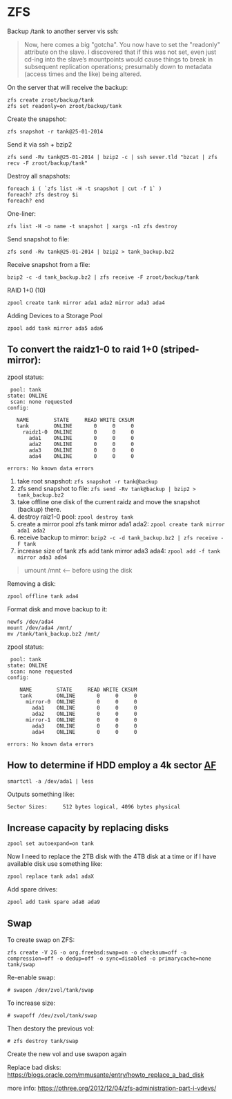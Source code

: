 ZFS
===

Backup /tank to another server vis ssh:

> Now, here comes a big "gotcha". You now have to set the "readonly" attribute on the slave. I discovered that if this was not set, even just cd-ing into the slave’s mountpoints would cause things to break in subsequent replication operations; presumably down to metadata (access times and the like) being altered.

On the server that will receive the backup:

    zfs create zroot/backup/tank
    zfs set readonly=on zroot/backup/tank

Create the snapshot:

    zfs snapshot -r tank@25-01-2014

Send it via ssh + bzip2

    zfs send -Rv tank@25-01-2014 | bzip2 -c | ssh sever.tld "bzcat | zfs recv -F zroot/backup/tank"


Destroy all snapshots:

    foreach i ( `zfs list -H -t snapshot | cut -f 1` )
    foreach? zfs destroy $i
    foreach? end

One-liner:

    zfs list -H -o name -t snapshot | xargs -n1 zfs destroy

Send snapshot to file:

    zfs send -Rv tank@25-01-2014 | bzip2 > tank_backup.bz2

Receive snapshot from a file:

    bzip2 -c -d tank_backup.bz2 | zfs receive -F zroot/backup/tank

RAID 1+0 (10)

    zpool create tank mirror ada1 ada2 mirror ada3 ada4

Adding Devices to a Storage Pool

    zpool add tank mirror ada5 ada6


To convert the raidz1-0 to raid 1+0 (striped-mirror):
-----------------------------------------------------

zpool status:

     pool: tank
    state: ONLINE
     scan: none requested
    config:

       NAME        STATE     READ WRITE CKSUM
       tank        ONLINE       0     0     0
         raidz1-0  ONLINE       0     0     0
           ada1    ONLINE       0     0     0
           ada2    ONLINE       0     0     0
           ada3    ONLINE       0     0     0
           ada4    ONLINE       0     0     0

    errors: No known data errors

1. take root snapshot: `zfs snapshot -r tank@backup`
2. zfs send snapshot to file: `zfs send -Rv tank@backup | bzip2 > tank_backup.bz2`
3. take offline one disk of the current raidz and move the snapshot (backup) there.
4. destroy raiz1-0 pool: `zpool destroy tank`
5. create a mirror pool zfs tank mirror ada1 ada2: `zpool create tank mirror ada1 ada2`
6. receive backup to mirror: `bzip2 -c -d tank_backup.bz2 | zfs receive -F tank`
7. increase size of tank zfs add tank mirror ada3 ada4: `zpool add -f tank mirror ada3 ada4`

> umount /mnt <-- before using the disk

Removing a disk:

    zpool offline tank ada4

Format disk and move backup to it:

    newfs /dev/ada4
    mount /dev/ada4 /mnt/
    mv /tank/tank_backup.bz2 /mnt/

zpool status:

     pool: tank
    state: ONLINE
     scan: none requested
    config:

        NAME        STATE     READ WRITE CKSUM
        tank        ONLINE       0     0     0
          mirror-0  ONLINE       0     0     0
            ada1    ONLINE       0     0     0
            ada2    ONLINE       0     0     0
          mirror-1  ONLINE       0     0     0
            ada3    ONLINE       0     0     0
            ada4    ONLINE       0     0     0

    errors: No known data errors


How to determine if HDD employ a 4k sector [AF](http://en.wikipedia.org/wiki/Advanced_Format)
---------------------------------------------------------------------------------------------

    smartctl -a /dev/ada1 | less

Outputs something like:

    Sector Sizes:     512 bytes logical, 4096 bytes physical

Increase capacity by replacing disks
------------------------------------

    zpool set autoexpand=on tank

Now I need to replace the 2TB disk with the 4TB disk at a time or if I have available disk use something like:

    zpool replace tank ada1 adaX


Add spare drives:

    zpool add tank spare ada8 ada9



Swap
----

To create swap on ZFS:

    zfs create -V 2G -o org.freebsd:swap=on -o checksum=off -o compression=off -o dedup=off -o sync=disabled -o primarycache=none tank/swap

Re-enable swap:

    # swapon /dev/zvol/tank/swap

To increase size:

    # swapoff /dev/zvol/tank/swap

Then destory the previous vol:

    # zfs destroy tank/swap

Create the new vol and use swapon again


Replace bad disks: https://blogs.oracle.com/mmusante/entry/howto_replace_a_bad_disk

more info: https://pthree.org/2012/12/04/zfs-administration-part-i-vdevs/
